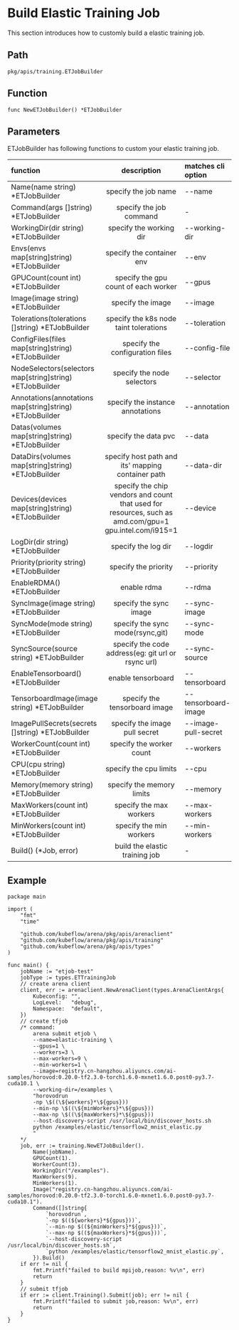 # Build Elastic Training Job

This section introduces how to customly build a elastic training job.

## Path

    pkg/apis/training.ETJobBuilder

## Function

    func NewETJobBuilder() *ETJobBuilder

## Parameters

ETJobBuilder has following functions to custom your elastic training job.

| function                                                 |  description  | matches cli option  |
|:---------------------------------------------------------|:--:|:--------------------|
| Name(name string) *ETJobBuilder                          | specify the job name   | --name              |
| Command(args []string) *ETJobBuilder                     |  specify the job command  | -                   |
| WorkingDir(dir string) *ETJobBuilder                     | specify the working dir  | --working-dir       |
| Envs(envs map[string]string) *ETJobBuilder               | specify the container env   | --env               |
| GPUCount(count int) *ETJobBuilder                        |  specify the gpu count of each worker | --gpus              |
| Image(image string) *ETJobBuilder                        |  specify the image  | --image             |
| Tolerations(tolerations []string) *ETJobBuilder          | specify the k8s node taint tolerations   | --toleration        |
| ConfigFiles(files map[string]string) *ETJobBuilder       | specify the configuration files   | --config-file       |
| NodeSelectors(selectors map[string]string) *ETJobBuilder | specify the node selectors   | --selector          |
| Annotations(annotations map[string]string) *ETJobBuilder | specify the instance annotations   | --annotation        |
| Datas(volumes map[string]string) *ETJobBuilder           | specify the data pvc   | --data              |
| DataDirs(volumes map[string]string) *ETJobBuilder        |  specify host path and its'  mapping container path  | --data-dir          |
| Devices(devices map[string]string) *ETJobBuilder         |  specify the chip vendors and count that used for resources, such as amd.com/gpu=1 gpu.intel.com/i915=1  | --device            |
| LogDir(dir string) *ETJobBuilder                         | specify the log dir   | --logdir            |
| Priority(priority string) *ETJobBuilder                  | specify the priority   | --priority          |
| EnableRDMA() *ETJobBuilder                               | enable rdma   | --rdma              |
| SyncImage(image string) *ETJobBuilder                    | specify the sync image   | --sync-image        |
| SyncMode(mode string) *ETJobBuilder                      | specify the sync mode(rsync,git)| --sync-mode         |
| SyncSource(source string) *ETJobBuilder                  | specify the code address(eg: git url or rsync url)   | --sync-source       |
| EnableTensorboard() *ETJobBuilder                        | enable tensorboard   | --tensorboard       |
| TensorboardImage(image string) *ETJobBuilder             | specify the tensorboard image   | --tensorboard-image |
| ImagePullSecrets(secrets []string) *ETJobBuilder         | specify the image pull secret   | --image-pull-secret |
| WorkerCount(count int) *ETJobBuilder                     | specify the worker count | --workers           |
| CPU(cpu string) *ETJobBuilder                            | specify the cpu limits| --cpu               |
| Memory(memory string) *ETJobBuilder                      | specify the memory limits| --memory            |
| MaxWorkers(count int) *ETJobBuilder                      | specify the max workers| --max-workers       |
| MinWorkers(count int) *ETJobBuilder                      | specify the min workers| --min-workers       |
| Build() (*Job, error)                                    | build the elastic training job | -                   |

## Example

    package main

    import (
        "fmt"
        "time"

        "github.com/kubeflow/arena/pkg/apis/arenaclient"
        "github.com/kubeflow/arena/pkg/apis/training"
        "github.com/kubeflow/arena/pkg/apis/types"
    )

    func main() {
        jobName := "etjob-test"
        jobType := types.ETTrainingJob
        // create arena client
        client, err := arenaclient.NewArenaClient(types.ArenaClientArgs{
            Kubeconfig: "",
            LogLevel:   "debug",
            Namespace:  "default",
        })
        // create tfjob
        /* command:
            arena submit etjob \
            --name=elastic-training \
            --gpus=1 \
            --workers=3 \
            --max-workers=9 \
            --min-workers=1 \
            --image=registry.cn-hangzhou.aliyuncs.com/ai-samples/horovod:0.20.0-tf2.3.0-torch1.6.0-mxnet1.6.0.post0-py3.7-cuda10.1 \
            --working-dir=/examples \
            "horovodrun
            -np \$((\${workers}*\${gpus}))
            --min-np \$((\${minWorkers}*\${gpus}))
            --max-np \$((\${maxWorkers}*\${gpus}))
            --host-discovery-script /usr/local/bin/discover_hosts.sh
            python /examples/elastic/tensorflow2_mnist_elastic.py
            "
        */
        job, err := training.NewETJobBuilder().
            Name(jobName).
            GPUCount(1).
            WorkerCount(3).
            WorkingDir("/examples").
            MaxWorkers(9).
            MinWorkers(1).
            Image("registry.cn-hangzhou.aliyuncs.com/ai-samples/horovod:0.20.0-tf2.3.0-torch1.6.0-mxnet1.6.0.post0-py3.7-cuda10.1").
            Command([]string{
                `horovodrun`,
                `-np $((${workers}*${gpus}))`,
                `--min-np $((${minWorkers}*${gpus}))`,
                `--max-np $((${maxWorkers}*${gpus}))`,
                `--host-discovery-script /usr/local/bin/discover_hosts.sh`,
                `python /examples/elastic/tensorflow2_mnist_elastic.py`,
            }).Build()
        if err != nil {
            fmt.Printf("failed to build mpijob,reason: %v\n", err)
            return
        }
        // submit tfjob
        if err := client.Training().Submit(job); err != nil {
            fmt.Printf("failed to submit job,reason: %v\n", err)
            return
        }
    }